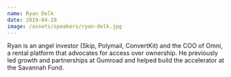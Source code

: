 ```yaml
---
name: Ryan Delk
date: 2019-04-28
image: /assets/speakers/ryan-delk.jpg
---
```

Ryan is an angel investor (Skip, Polymail, ConvertKit) and the COO of Omni, a rental platform that advocates for access over ownership. He previously led growth and partnerships at Gumroad and helped build the accelerator at the Savannah Fund.
